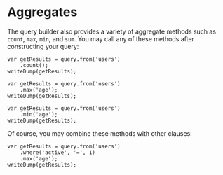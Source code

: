 # Aggregates

The query builder also provides a variety of aggregate methods such as `count`, `max`, `min`, and `sum`. You may call any of these methods after constructing your query:

```text
var getResults = query.from('users')
    .count();
writeDump(getResults);
```

```text
var getResults = query.from('users')
    .max('age');
writeDump(getResults);
```

```text
var getResults = query.from('users')
    .min('age');
writeDump(getResults);
```

Of course, you may combine these methods with other clauses:

```text
var getResults = query.from('users')
    .where('active', '=', 1)
    .max('age');
writeDump(getResults);
```

